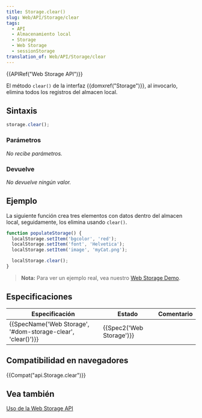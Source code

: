 ```yaml
---
title: Storage.clear()
slug: Web/API/Storage/clear
tags:
  - API
  - Almacenamiento local
  - Storage
  - Web Storage
  - sessionStorage
translation_of: Web/API/Storage/clear
---
```


{{APIRef("Web Storage API")}}

El método `clear()` de la interfaz {{domxref("Storage")}}, al invocarlo, elimina todos los registros del almacen local.

## Sintaxis

```js
storage.clear();
```

### Parámetros

_No recibe parámetros._

### Devuelve

_No devuelve ningún valor._

## Ejemplo

La siguiente función crea tres elementos con datos dentro del almacen local, seguidamente, los elimina usando `clear()`.

```js
function populateStorage() {
  localStorage.setItem('bgcolor', 'red');
  localStorage.setItem('font', 'Helvetica');
  localStorage.setItem('image', 'myCat.png');

  localStorage.clear();
}
```

> **Nota:** Para ver un ejemplo real, vea nuestro [Web Storage Demo](https://github.com/mdn/web-storage-demo).

## Especificaciones

| Especificación                                                                   | Estado                           | Comentario |
| -------------------------------------------------------------------------------- | -------------------------------- | ---------- |
| {{SpecName('Web Storage', '#dom-storage-clear', 'clear()')}} | {{Spec2('Web Storage')}} |            |

## Compatibilidad en navegadores

{{Compat("api.Storage.clear")}}

## Vea también

[Uso de la Web Storage API](/es/docs/Web/API/Web_Storage_API/Using_the_Web_Storage_API)
